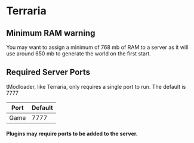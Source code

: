 # Terraria

## Minimum RAM warning
You may want to assign a minimum of 768 mb of RAM to a server as it will use around 650 mb to generate the world on the first start.


## Required Server Ports
tModloader, like Terraria, only requires a single port to run. The default is 7777

| Port    | Default |
|---------|---------|
| Game    | 7777    |

#### Plugins may require ports to be added to the server.
